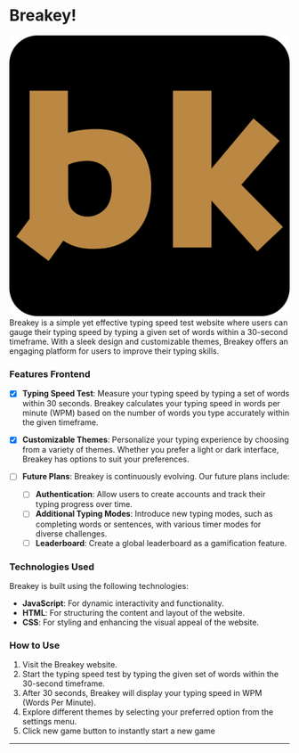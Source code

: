 #  Breakey!
<img src="images/android-chrome-512x512.png">
Breakey is a simple yet effective typing speed test website where users can gauge their typing speed by typing a given set of words within a 30-second timeframe. With a sleek design and customizable themes, Breakey offers an engaging platform for users to improve their typing skills.

### Features Frontend

- [x] **Typing Speed Test**: Measure your typing speed by typing a set of words within 30 seconds. Breakey calculates your typing speed in words per minute (WPM) based on the number of words you type accurately within the given timeframe.

- [x] **Customizable Themes**: Personalize your typing experience by choosing from a variety of themes. Whether you prefer a light or dark interface, Breakey has options to suit your preferences.

- [ ] **Future Plans**: Breakey is continuously evolving. Our future plans include:
  - [ ] **Authentication**: Allow users to create accounts and track their typing progress over time.
  - [ ] **Additional Typing Modes**: Introduce new typing modes, such as completing words or sentences, with various timer modes for diverse challenges.
  - [ ] **Leaderboard**: Create a global leaderboard as a gamification feature.

### Technologies Used

Breakey is built using the following technologies:
- **JavaScript**: For dynamic interactivity and functionality.
- **HTML**: For structuring the content and layout of the website.
- **CSS**: For styling and enhancing the visual appeal of the website.

### How to Use

1. Visit the Breakey website.
2. Start the typing speed test by typing the given set of words within the 30-second timeframe.
3. After 30 seconds, Breakey will display your typing speed in WPM (Words Per Minute).
4. Explore different themes by selecting your preferred option from the settings menu.
5. Click new game button to instantly start a new game
---
